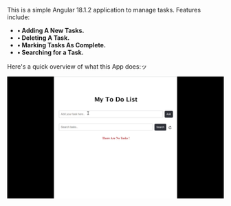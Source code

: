 This is a simple Angular 18.1.2 application to manage tasks. Features include:

- **• Adding A New Tasks.**
- **• Deleting A Task.**
- **• Marking Tasks As Complete.**
- **• Searching for a Task.**

Here's a quick overview of what this App does:ッ 

![alt text](public/OverView-App-final.gif)
